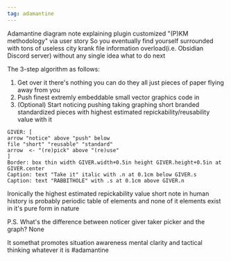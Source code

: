 ```yaml
---
tag: adamantine
---
```

Adamantine diagram note explaining plugin customized "(P)KM methodology" via user story
So you eventually find yourself surrounded with tons of useless city krank file information
overload(i.e. Obsidian Discord server) without any single idea what to do next 

The 3-step algorithm as follows:
1. Get over it there's nothing you can do they all just pieces of paper flying away from you
2. Push finest extremly embeddable small vector graphics code in
3. (Optional) Start noticing pushing taking graphing short branded standardized pieces with highest estimated repickability/reusability value with it

```pikchr
GIVER: [
arrow "notice" above "push" below
file "short" "reusable" "standard"
arrow  <- "(re)pick" above "(re)use"
]
Border: box thin width GIVER.width+0.5in height GIVER.height+0.5in at GIVER.center
Caption: text "Take it" italic with .n at 0.1cm below GIVER.s 
Caption: text "RABBITHOLE" with .s at 0.1cm above GIVER.n 
```

Ironically the highest estimated repickability value short note in human history is probably
periodic table of elements and none of it elements exist in it's pure form in nature

P.S. What's the difference between noticer giver taker picker and the graph? None 

It somethat promotes situation awareness mental clarity and tactical thinking whatever it is
#adamantine